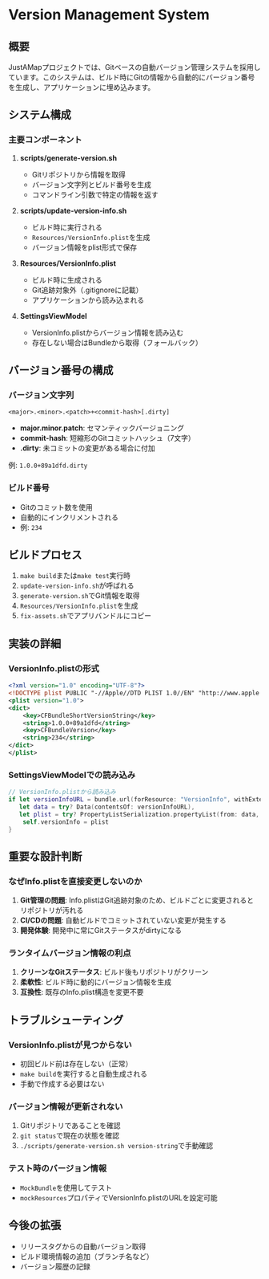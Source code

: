 # Version Management System

## 概要

JustAMapプロジェクトでは、Gitベースの自動バージョン管理システムを採用しています。このシステムは、ビルド時にGitの情報から自動的にバージョン番号を生成し、アプリケーションに埋め込みます。

## システム構成

### 主要コンポーネント

1. **scripts/generate-version.sh**
   - Gitリポジトリから情報を取得
   - バージョン文字列とビルド番号を生成
   - コマンドライン引数で特定の情報を返す

2. **scripts/update-version-info.sh**
   - ビルド時に実行される
   - `Resources/VersionInfo.plist`を生成
   - バージョン情報をplist形式で保存

3. **Resources/VersionInfo.plist**
   - ビルド時に生成される
   - Git追跡対象外（.gitignoreに記載）
   - アプリケーションから読み込まれる

4. **SettingsViewModel**
   - VersionInfo.plistからバージョン情報を読み込む
   - 存在しない場合はBundleから取得（フォールバック）

## バージョン番号の構成

### バージョン文字列
```
<major>.<minor>.<patch>+<commit-hash>[.dirty]
```

- **major.minor.patch**: セマンティックバージョニング
- **commit-hash**: 短縮形のGitコミットハッシュ（7文字）
- **.dirty**: 未コミットの変更がある場合に付加

例: `1.0.0+89a1dfd.dirty`

### ビルド番号
- Gitのコミット数を使用
- 自動的にインクリメントされる
- 例: `234`

## ビルドプロセス

1. `make build`または`make test`実行時
2. `update-version-info.sh`が呼ばれる
3. `generate-version.sh`でGit情報を取得
4. `Resources/VersionInfo.plist`を生成
5. `fix-assets.sh`でアプリバンドルにコピー

## 実装の詳細

### VersionInfo.plistの形式
```xml
<?xml version="1.0" encoding="UTF-8"?>
<!DOCTYPE plist PUBLIC "-//Apple//DTD PLIST 1.0//EN" "http://www.apple.com/DTDs/PropertyList-1.0.dtd">
<plist version="1.0">
<dict>
    <key>CFBundleShortVersionString</key>
    <string>1.0.0+89a1dfd</string>
    <key>CFBundleVersion</key>
    <string>234</string>
</dict>
</plist>
```

### SettingsViewModelでの読み込み
```swift
// VersionInfo.plistから読み込み
if let versionInfoURL = bundle.url(forResource: "VersionInfo", withExtension: "plist"),
   let data = try? Data(contentsOf: versionInfoURL),
   let plist = try? PropertyListSerialization.propertyList(from: data, options: [], format: nil) as? [String: Any] {
    self.versionInfo = plist
}
```

## 重要な設計判断

### なぜInfo.plistを直接変更しないのか

1. **Git管理の問題**: Info.plistはGit追跡対象のため、ビルドごとに変更されるとリポジトリが汚れる
2. **CI/CDの問題**: 自動ビルドでコミットされていない変更が発生する
3. **開発体験**: 開発中に常にGitステータスがdirtyになる

### ランタイムバージョン情報の利点

1. **クリーンなGitステータス**: ビルド後もリポジトリがクリーン
2. **柔軟性**: ビルド時に動的にバージョン情報を生成
3. **互換性**: 既存のInfo.plist構造を変更不要

## トラブルシューティング

### VersionInfo.plistが見つからない

- 初回ビルド前は存在しない（正常）
- `make build`を実行すると自動生成される
- 手動で作成する必要はない

### バージョン情報が更新されない

1. Gitリポジトリであることを確認
2. `git status`で現在の状態を確認
3. `./scripts/generate-version.sh version-string`で手動確認

### テスト時のバージョン情報

- `MockBundle`を使用してテスト
- `mockResources`プロパティでVersionInfo.plistのURLを設定可能

## 今後の拡張

- リリースタグからの自動バージョン取得
- ビルド環境情報の追加（ブランチ名など）
- バージョン履歴の記録